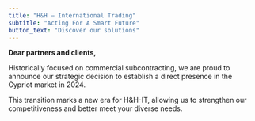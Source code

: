 ```yaml
---
title: "H&H – International Trading"
subtitle: "Acting For A Smart Future"
button_text: "Discover our solutions"
---
```


**Dear partners and clients,**

Historically focused on commercial subcontracting, we are proud to announce our strategic decision to establish a direct presence in the Cypriot market in 2024.

This transition marks a new era for H&H-IT, allowing us to strengthen our competitiveness and better meet your diverse needs.